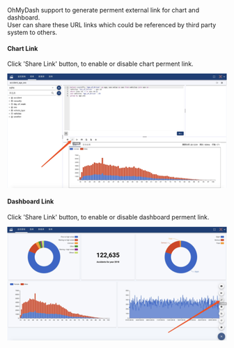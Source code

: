 OhMyDash support to generate perment external link for chart and dashboard.<br>
User can share these URL links which could be referenced by third party system to others.

#### Chart Link

Click 'Share Link' button, to enable or disable chart perment link.

![ChartLink](chart_link.jpg)

#### Dashboard Link

Click 'Share Link' button, to enable or disable dashboard perment link.

![DashLink](dashboard_link.jpg)
